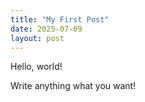 ```yaml
---
title: "My First Post"
date: 2025-07-09
layout: post
---
```


Hello, world!

Write anything what you want!
```  
